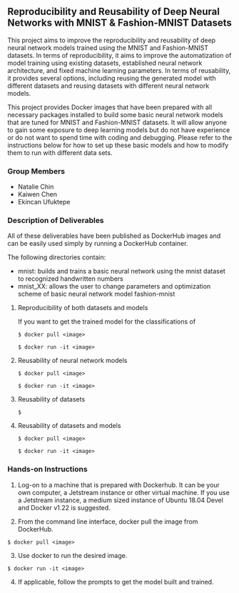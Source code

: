 ## Reproducibility and Reusability of Deep Neural Networks with MNIST & Fashion-MNIST Datasets

This project aims to improve the reproducibility and reusability of deep neural network models trained using the MNIST and Fashion-MNIST datasets. In terms of reproducibility, it aims to improve the automatization of model training using existing datasets, established neural network architecture, and fixed machine learning parameters. In terms of reusability, it provides several options, including reusing the generated model with different datasets and reusing datasets with different neural network models. 

This project provides Docker images that have been prepared with all necessary packages installed to build some basic neural network models that are tuned for MNIST and Fashion-MNIST datasets. It will allow anyone to gain some exposure to deep learning models but do not have experience or do not want to spend time with coding and debugging.  Please refer to the instructions below for how to set up these basic models and how to modify them to run with different data sets.

### Group Members
* Natalie Chin
* Kaiwen Chen
* Ekincan Ufuktepe

### Description of Deliverables
 
All of these deliverables have been published as DockerHub images and can be easily used simply by running a DockerHub container. 

The following directories contain:
* mnist: builds and trains a basic neural network using the mnist dataset to recognized handwritten numbers
* mnist_XX: allows the user to change parameters and optimization scheme of basic neural network model
fashion-mnist

  
1) Reproducibility of both datasets and models

   If you want to get the trained model for the classifications of  

   `$ docker pull <image>`
  
   `$ docker run -it <image>`

2) Reusability of neural network models 
  
   `$ docker pull <image>`
  
   `$ docker run -it <image>`
  
3) Reusability of datasets
  
   `$ `
  
4) Reusability of datasets and models
  
   `$ docker pull <image>`
  
   `$ docker run -it <image>`
  
### Hands-on Instructions

1. Log-on to a machine that is prepared with Dockerhub.  It can be your own computer, a Jetstream instance or other virtual machine.  If you use a Jetstream instance, a medium sized instance of Ubuntu 18.04 Devel and Docker v1.22 is suggested.

2. From the command line interface, docker pull the image from DockerHub.

 `$ docker pull <image>`

3. Use docker to run the desired image.

 `$ docker run -it <image>`

4. If applicable, follow the prompts to get the model built and trained.
